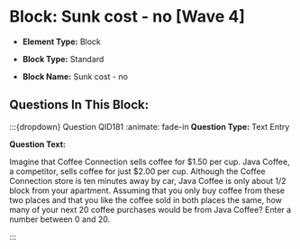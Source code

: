 # Block: Sunk cost - no [Wave 4]



- **Element Type:** Block


- **Block Type:** Standard


- **Block Name:** Sunk cost - no


## Questions In This Block:


:::{dropdown} Question QID181
:animate: fade-in
**Question Type:** Text Entry

**Question Text:**

Imagine that Coffee Connection sells coffee for $1.50 per cup. Java Coffee, a competitor, sells coffee for just $2.00 per cup. Although the Coffee Connection store is ten minutes away by car, Java Coffee is only about 1/2 block from your apartment. Assuming that you only buy coffee from these two places and that you like the coffee sold in both places the same, how many of your next 20 coffee purchases would be from Java Coffee? Enter a number between 0 and 20.


:::



